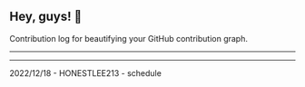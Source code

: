 ## Hey, guys! 👋

Contribution log for beautifying your GitHub contribution graph.

---



---

2022/12/18 - HONESTLEE213 - schedule